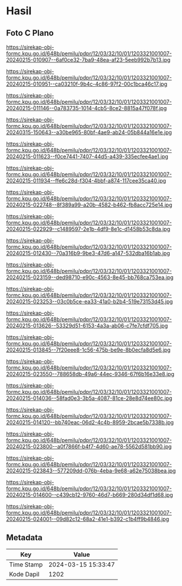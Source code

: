# Hasil

## Foto C Plano

https://sirekap-obj-formc.kpu.go.id/648b/pemilu/pdpr/12/03/32/10/01/1203321001007-20240215-010907--6af0ce32-7ba9-48ea-af23-5eeb992b7b13.jpg

https://sirekap-obj-formc.kpu.go.id/648b/pemilu/pdpr/12/03/32/10/01/1203321001007-20240215-010951--ca03210f-9b4c-4c86-97f2-00c1bca46c17.jpg

https://sirekap-obj-formc.kpu.go.id/648b/pemilu/pdpr/12/03/32/10/01/1203321001007-20240215-011146--0a783735-1014-4cb5-8ce2-8815a47f078f.jpg

https://sirekap-obj-formc.kpu.go.id/648b/pemilu/pdpr/12/03/32/10/01/1203321001007-20240315-150643--a30be965-80bf-4ae9-ab24-05b844a16e1e.jpg

https://sirekap-obj-formc.kpu.go.id/648b/pemilu/pdpr/12/03/32/10/01/1203321001007-20240215-011623--f0ce7441-7407-44d5-a439-335ecfee4ae1.jpg

https://sirekap-obj-formc.kpu.go.id/648b/pemilu/pdpr/12/03/32/10/01/1203321001007-20240215-011934--ffe6c28d-f304-4bbf-a874-117cee35ca40.jpg

https://sirekap-obj-formc.kpu.go.id/648b/pemilu/pdpr/12/03/32/10/01/1203321001007-20240215-022748--8f389a99-a20b-4582-b462-fb8acc725e14.jpg

https://sirekap-obj-formc.kpu.go.id/648b/pemilu/pdpr/12/03/32/10/01/1203321001007-20240215-022929--c1489597-2e1b-4df9-8e1c-d1458b53c8da.jpg

https://sirekap-obj-formc.kpu.go.id/648b/pemilu/pdpr/12/03/32/10/01/1203321001007-20240215-012430--70a316b9-9be3-47d6-a147-532dba16b1ab.jpg

https://sirekap-obj-formc.kpu.go.id/648b/pemilu/pdpr/12/03/32/10/01/1203321001007-20240215-023159--ded98710-e90c-4563-8e45-bb768ca753ea.jpg

https://sirekap-obj-formc.kpu.go.id/648b/pemilu/pdpr/12/03/32/10/01/1203321001007-20240215-023253--03c0b5ce-ea33-41a0-b2b4-519e73153d45.jpg

https://sirekap-obj-formc.kpu.go.id/648b/pemilu/pdpr/12/03/32/10/01/1203321001007-20240215-013626--53329d51-6153-4a3a-ab06-c7fe7cfdf705.jpg

https://sirekap-obj-formc.kpu.go.id/648b/pemilu/pdpr/12/03/32/10/01/1203321001007-20240215-013845--7f20eee8-1c56-475b-be9e-8b0ecfa8d5e6.jpg

https://sirekap-obj-formc.kpu.go.id/648b/pemilu/pdpr/12/03/32/10/01/1203321001007-20240215-023550--788658db-49a6-44ec-9346-67f6b16e33e8.jpg

https://sirekap-obj-formc.kpu.go.id/648b/pemilu/pdpr/12/03/32/10/01/1203321001007-20240215-014036--58fad0e3-3b5a-4087-81ce-28e8d74ee80c.jpg

https://sirekap-obj-formc.kpu.go.id/648b/pemilu/pdpr/12/03/32/10/01/1203321001007-20240215-014120--bb740eac-06d2-4c4b-8959-2bcae5b7338b.jpg

https://sirekap-obj-formc.kpu.go.id/648b/pemilu/pdpr/12/03/32/10/01/1203321001007-20240215-023800--a0f7866f-b4f7-4d60-ae78-5562d581bb90.jpg

https://sirekap-obj-formc.kpu.go.id/648b/pemilu/pdpr/12/03/32/10/01/1203321001007-20240215-023843--577209dd-076b-4eba-9e68-a62e75038bea.jpg

https://sirekap-obj-formc.kpu.go.id/648b/pemilu/pdpr/12/03/32/10/01/1203321001007-20240215-014600--c439cb12-9760-46d7-b669-280d34df1d68.jpg

https://sirekap-obj-formc.kpu.go.id/648b/pemilu/pdpr/12/03/32/10/01/1203321001007-20240215-024001--09d82c12-68a2-41e1-b392-c1b4ff9b4846.jpg


## Metadata

| Key        | Value               |
| ---------- | ------------------- |
| Time Stamp | 2024-03-15 15:33:47 |
| Kode Dapil | 1202                |



